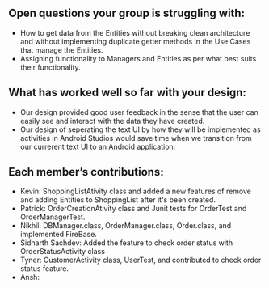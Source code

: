 ## Open questions your group is struggling with:
- How to get data from the Entities without breaking clean architecture and without implementing duplicate getter methods in the Use Cases that manage the Entities. 
- Assigning functionality to Managers and Entities as per what best suits their functionality.

## What has worked well so far with your design:
- Our design provided good user feedback in the sense that the user can easily see and interact with the data they have created. 
- Our design of seperating the text UI by how they will be implemented as activities in Android Studios would save time when we transition from our currerent text UI to an Android application. 

## Each member’s contributions:
- Kevin: ShoppingListAtivity class and added a new features of remove and adding Entities to ShoppingList after it's been created. 
- Patrick: OrderCreationAtivity class and Junit tests for OrderTest and OrderManagerTest.
- Nikhil: DBManager.class, OrderManager.class, Order.class, and implemented FireBase. 
- Sidharth Sachdev: Added the feature to check order status with OrderStatusActivity class 
- Tyner: CustomerActivity class, UserTest, and contributed to check order status feature. 
- Ansh: 
